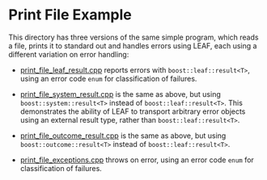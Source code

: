 # Print File Example

This directory has three versions of the same simple program, which reads a
file, prints it to standard out and handles errors using LEAF, each using a
different variation on error handling:

* [print_file_leaf_result.cpp](./print_file_leaf_result.cpp) reports errors with
  `boost::leaf::result<T>`, using an error code `enum` for classification of failures.

* [print_file_system_result.cpp](./print_file_system_result.cpp) is the same as
  above, but using `boost::system::result<T>` instead of `boost::leaf::result<T>`.
  This demonstrates the ability of LEAF to transport arbitrary error objects using an
  external result type, rather than `boost::leaf::result<T>`.

* [print_file_outcome_result.cpp](./print_file_outcome_result.cpp) is the same as
  above, but using `boost::outcome::result<T>` instead of `boost::leaf::result<T>`.

* [print_file_exceptions.cpp](./print_file_exceptions.cpp) throws on error, using an error code
  `enum` for classification of failures.
